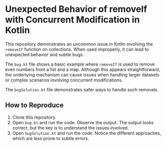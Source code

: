 # Unexpected Behavior of removeIf with Concurrent Modification in Kotlin

This repository demonstrates an uncommon issue in Kotlin involving the `removeIf` function on collections. When used improperly, it can lead to unexpected behavior and subtle bugs.

The `bug.kt` file shows a basic example where `removeIf` is used to remove even numbers from a list and a map. Although this appears straightforward, the underlying mechanism can cause issues when handling larger datasets or complex scenarios involving concurrent modifications.

The `bugSolution.kt` file demonstrates safer ways to handle such removals.

## How to Reproduce
1. Clone this repository.
2. Open `bug.kt` and run the code. Observe the output. The output looks correct, but the key is to understand the issues involved.
3. Open `bugSolution.kt` and run the code. Notice the different approaches, which are less prone to subtle errors.